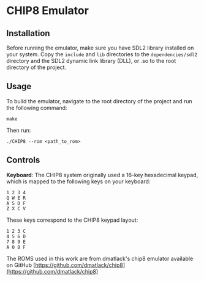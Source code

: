 # CHIP8 Emulator

## Installation

Before running the emulator, make sure you have SDL2 library installed on your system. Copy the `include` and `lib` directories to the `dependencies/sdl2` directory and the SDL2 dynamic link library (DLL), or .so to the root directory of the project.

## Usage

To build the emulator, navigate to the root directory of the project and run the following command:

```shell
make
```

Then run:

```shell
./CHIP8 --rom <path_to_rom>
```

## Controls

**Keyboard**: The CHIP8 system originally used a 16-key hexadecimal keypad, which is mapped to the following keys on your keyboard:

    1 2 3 4
    Q W E R
    A S D F
    Z X C V

These keys correspond to the CHIP8 keypad layout:

    1 2 3 C
    4 5 6 D
    7 8 9 E
    A 0 B F

The ROMS used in this work are from dmatlack's chip8 emulator available on GitHub [https://github.com/dmatlack/chip8](https://github.com/dmatlack/chip8)
